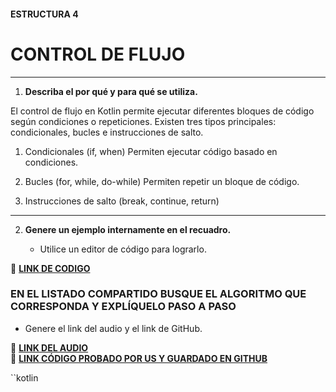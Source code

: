 #### ESTRUCTURA 4
# CONTROL DE FLUJO

---

1. **Describa el por qué y para qué se utiliza.**

El control de flujo en Kotlin permite ejecutar diferentes bloques de código según condiciones o repeticiones. Existen tres tipos principales: condicionales, bucles e instrucciones de salto.

1. Condicionales (if, when)
Permiten ejecutar código basado en condiciones.

2. Bucles (for, while, do-while)
Permiten repetir un bloque de código.

3. Instrucciones de salto (break, continue, return)

---
   
2. **Genere un ejemplo internamente en el recuadro.**  

   - Utilice un editor de código para lograrlo.  

🔗 **[LINK DE CODIGO](https://pl.kotl.in/DqChlDrJG?readOnly=true)** 

### EN EL LISTADO COMPARTIDO BUSQUE EL ALGORITMO QUE CORRESPONDA Y EXPLÍQUELO PASO A PASO  
- Genere el link del audio y el link de GitHub.  

🔗 **[LINK DEL AUDIO]()**  
🔗 **[LINK CÓDIGO PROBADO POR US Y GUARDADO EN GITHUB]()**

``kotlin

